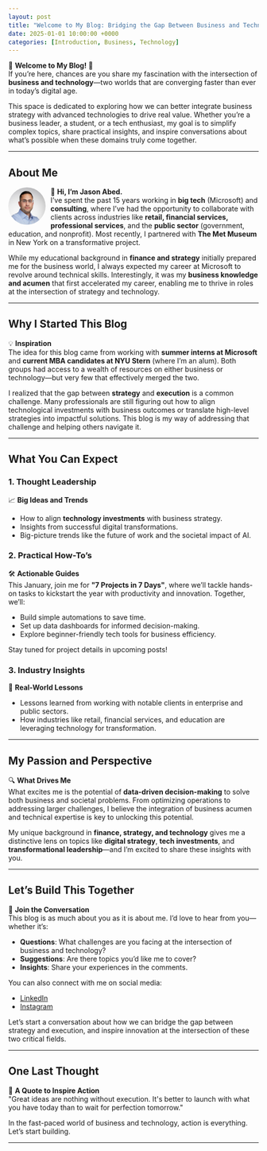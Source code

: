 ```yaml
---
layout: post
title: "Welcome to My Blog: Bridging the Gap Between Business and Technology"
date: 2025-01-01 10:00:00 +0000
categories: [Introduction, Business, Technology]
---
```


🌟 **Welcome to My Blog!** 🌟  
If you’re here, chances are you share my fascination with the intersection of **business and technology**—two worlds that are converging faster than ever in today’s digital age.

This space is dedicated to exploring how we can better integrate business strategy with advanced technologies to drive real value. Whether you’re a business leader, a student, or a tech enthusiast, my goal is to simplify complex topics, share practical insights, and inspire conversations about what’s possible when these domains truly come together.

---

## **About Me**
<img src="../_site/about/headshot.jpeg" alt="Jason Abed Headshot" style="width: 75px; height: 75px; border-radius: 50%; object-fit: cover; float: left; margin-right: 10px;" />  👔 **Hi, I’m Jason Abed.**  
I’ve spent the past 15 years working in **big tech** (Microsoft) and **consulting**, where I’ve had the opportunity to collaborate with clients across industries like **retail, financial services, professional services**, and the **public sector** (government, education, and nonprofit). Most recently, I partnered with **The Met Museum** in New York on a transformative project.

While my educational background in **finance and strategy** initially prepared me for the business world, I always expected my career at Microsoft to revolve around technical skills. Interestingly, it was my **business knowledge and acumen** that first accelerated my career, enabling me to thrive in roles at the intersection of strategy and technology.

---

## **Why I Started This Blog**

💡 **Inspiration**  
The idea for this blog came from working with **summer interns at Microsoft** and **current MBA candidates at NYU Stern** (where I’m an alum). Both groups had access to a wealth of resources on either business or technology—but very few that effectively merged the two.

I realized that the gap between **strategy** and **execution** is a common challenge. Many professionals are still figuring out how to align technological investments with business outcomes or translate high-level strategies into impactful solutions. This blog is my way of addressing that challenge and helping others navigate it.

---

## **What You Can Expect**

### **1. Thought Leadership**
📈 **Big Ideas and Trends**  
- How to align **technology investments** with business strategy.
- Insights from successful digital transformations.
- Big-picture trends like the future of work and the societal impact of AI.

### **2. Practical How-To’s**
🛠️ **Actionable Guides**  
This January, join me for **"7 Projects in 7 Days"**, where we’ll tackle hands-on tasks to kickstart the year with productivity and innovation. Together, we’ll:
- Build simple automations to save time.
- Set up data dashboards for informed decision-making.
- Explore beginner-friendly tech tools for business efficiency.

Stay tuned for project details in upcoming posts!

### **3. Industry Insights**
🏢 **Real-World Lessons**  
- Lessons learned from working with notable clients in enterprise and public sectors.
- How industries like retail, financial services, and education are leveraging technology for transformation.

---

## **My Passion and Perspective**

🔍 **What Drives Me**  
What excites me is the potential of **data-driven decision-making** to solve both business and societal problems. From optimizing operations to addressing larger challenges, I believe the integration of business acumen and technical expertise is key to unlocking this potential.

My unique background in **finance, strategy, and technology** gives me a distinctive lens on topics like **digital strategy**, **tech investments**, and **transformational leadership**—and I’m excited to share these insights with you.

---

## **Let’s Build This Together**

🤝 **Join the Conversation**  
This blog is as much about you as it is about me. I’d love to hear from you—whether it’s:
- **Questions**: What challenges are you facing at the intersection of business and technology?
- **Suggestions**: Are there topics you’d like me to cover?
- **Insights**: Share your experiences in the comments.

You can also connect with me on social media:
- [LinkedIn](https://linkedin.com/in/jasonabed)
- [Instagram](https://instagram.com/jason_abed)

Let’s start a conversation about how we can bridge the gap between strategy and execution, and inspire innovation at the intersection of these two critical fields.

---

## **One Last Thought**

🚀 **A Quote to Inspire Action**  
"Great ideas are nothing without execution. It's better to launch with what you have today than to wait for perfection tomorrow."

In the fast-paced world of business and technology, action is everything. Let’s start building.

---
